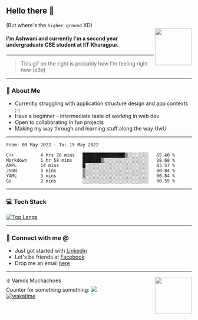 ## Hello there 👋
(But where's the `higher ground` XD)
<br>
<img align="right" height = "100" width = "100" src="./svg/giphy.webp">   
#### I'm Ashwani and currently I'm a second year undergraduate CSE student at IIT Kharagpur.
---
> This gif on the right is probably how I'm feeling right now (o3o)
---
### 🥔 About Me
* Currently struggling with application structure design and app contexts ;-;
* Have a beginner - intermediate taste of working in web dev
* Open to collaborating in fun projects
* Making my way through and learning stuff along the way UwU   
---
<!--START_SECTION:waka-->

```text
From: 08 May 2022 - To: 15 May 2022

C++          4 hrs 30 mins   ████████████████▒░░░░░░░░   65.40 %
Markdown     1 hr 58 mins    ███████▒░░░░░░░░░░░░░░░░░   28.68 %
AMPL         14 mins         █░░░░░░░░░░░░░░░░░░░░░░░░   03.57 %
JSON         3 mins          ▒░░░░░░░░░░░░░░░░░░░░░░░░   00.84 %
YAML         3 mins          ▒░░░░░░░░░░░░░░░░░░░░░░░░   00.84 %
Go           2 mins          ░░░░░░░░░░░░░░░░░░░░░░░░░   00.55 %
```

<!--END_SECTION:waka-->

---
### 💻 Tech Stack
[![Top Langs](https://github-readme-stats.vercel.app/api/top-langs/?username=sneaky-potato&layout=compact)](https://github.com/anuraghazra/github-readme-stats)

---
### 🤝 Connect with me @
* Just got started with [Linkedin](https://www.linkedin.com/in/ashwani-k-kamal/)
* Let's be friends at [Facebook](https://www.facebook.com/ashwani.k.kamal/)
* Drop me an email [here](mailto:ashwanikamal.im421@gmail.com)   
---
<img align = "right" height = "100" width = "100" src="https://media.giphy.com/media/LwHaQCGZMdD9Ghalrl/giphy.gif">   

❇️ Vamos Muchachoes  
Counter for something something: ![](https://hit.yhype.me/github/profile?user_id=75236490)  
[![wakatime](https://wakatime.com/badge/user/e0871c9e-5a07-4036-9354-41563cad914d.svg)](https://wakatime.com/@e0871c9e-5a07-4036-9354-41563cad914d)  
